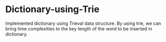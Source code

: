 # Dictionary-using-Trie

Implemented dictionary using Trieval data structure. By using trie, we can bring time complexities to the key length of the word to be inserted in dictionary.
